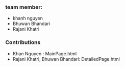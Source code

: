 ### team member: 
- khanh nguyen
- Bhuwan Bhandari
- Rajani Khatri
### Contributions 
- Khan Nguyen : MainPage.html
- Rajani Khatri, Bhuwan Bhandari: DetailedPage.html







